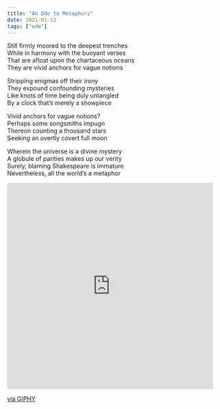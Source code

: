 ```yaml
---
title: "An Ode to Metaphors"
date: 2021-01-13
tags: ["ode"]
---
```


<div style = "text-align: left">


Still firmly moored to the deepest trenches\
While in harmony with the buoyant verses\
That are afloat upon the chartaceous oceans\
They are vivid anchors for vague notions

Stripping enigmas off their irony\
They expound confounding mysteries\
Like knots of time being duly untangled\
By a clock that’s merely a showpiece

Vivid anchors for vague notions?\
Perhaps some songsmiths impugn\
Thereon counting a thousand stars\
Seeking an overtly covert full moon

Wherein the universe is a divine mystery\
A globule of parities makes up our verity\
Surely, blaming Shakespeare is immature\
Nevertheless, all the world’s a metaphor
</div>

<iframe src="https://giphy.com/embed/iwJMmqOiqzss0" width="480" height="480" frameBorder="0" class="giphy-embed" allowFullScreen></iframe><p><a href="https://giphy.com/gifs/watch-hands-clock-iwJMmqOiqzss0">via GIPHY</a></p>
